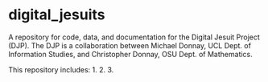# digital_jesuits
A repository for code, data, and documentation for the Digital Jesuit Project (DJP). The DJP is a collaboration between Michael Donnay,
UCL Dept. of Information Studies, and Christopher Donnay, OSU Dept. of Mathematics. 

This repository includes:
1.
2.
3.
